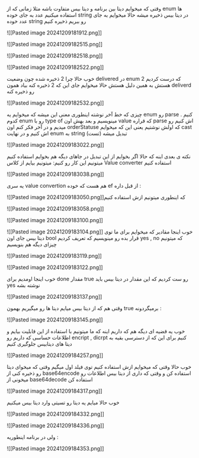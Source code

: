 
  وقتی که میخوایم دیتا بین برنامه و دیتا بیس متفاوت باشه 
مثلا زمانی که از enum ها استفاده میکنیم عدد به جای خوده string در دیتا بیس ذخیره میشه حالا میخوایم به جای عدد خوده string رو ببریم ذخیره کنیم

![[Pasted image 20241209181912.png]]

![[Pasted image 20241209182515.png]]

![[Pasted image 20241209182518.png]]

![[Pasted image 20241209182522.png]]

خوب حالا چرا 2 ذخیره شده چون وضعیت delivered در enum که درست کردیم 2 هستش به همین دلیل هستش
حالا میخوایم جای این که 2 ذخیره کنه بیاد همون deliverd رو ذخیره کنه 

![[Pasted image 20241209182532.png]]

چیزی که خط آخر نوشته اینطوری معنی  این میشه که میخوایم یه enum رو parse کنیم . کدوم enum رو با type of مینویسیم و بعد بهش اون value که قراره parse اش کنیم رو میدیم و در آخر فکر کنم اون orderStatuse که اولش نوشتیم یعنی این که میخوایم cast اش کنیم و در نهایت enum به string تبدیل میشه 
(تست)

![[Pasted image 20241209183022.png]]

نکته ی بعدی اینه که حالا اگر بخوایم از این تبدیل در جاهای دیگه هم بخوایم استفاده کنیم میتونیم این کار رو کنیم:
میتونیم بیایم از کلاس Value converter استفاده کنیم

![[Pasted image 20241209183038.png]]

یه سری value convertion هم هست که خوده ef از قبل داره :

![[Pasted image 20241209183050.png]]که اینطوری میتونیم ازش استفاده کنیم 

![[Pasted image 20241209183058.png]]

![[Pasted image 20241209183100.png]]

![[Pasted image 20241209183104.png]]
خوب اینجا مقادیر که میخوایم برای ما توی دیتا بیس جای اون bool قرار بده رو مینویسیم که تعریف کردیم yes , no که میتونیم چیزای دیگه هم بنویسیم


![[Pasted image 20241209183119.png]]

![[Pasted image 20241209183122.png]]


خوب اینجا اومدیم برای done مقدار true رو ست کردیم که این مقدار در دیتا بیس باید yes نوشته بشه 

![[Pasted image 20241209183137.png]]

وقتی هم که از دیتا بیس میایم دیتا ها رو میگیریم بهمون true برمیگردونه :

![[Pasted image 20241209183145.png]]

خوب یه قضیه ای دیگه هم که داریم اینه که ما میتونیم با استفاده از این قابلیت بیایم و اطلاعات حساسی که داریم رو encript , dicrpt کنیم 
برای این که از دسترسی بقیه به دیتا های دیتابیس جلوگیری کنیم 

![[Pasted image 20241209184257.png]]

خوب حالا وقتی که میخوایم ازش استفاده کنیم توی فیلد اول میگیم وقتی که میخوای دیتا رو ذخیره کنی از base64encode استفاده کن و وقتی که داری از دیتا بیس اطلاعات رو میخونی از base64decode استفاده کن 

![[Pasted image 20241209184317.png]]


خوب حالا میایم یه دیتا رو تسیتی وارد دیتا بیس میکنیم 

![[Pasted image 20241209184332.png]]

![[Pasted image 20241209184336.png]]


ولی در برنامه اینطوریه :

![[Pasted image 20241209184353.png]]

